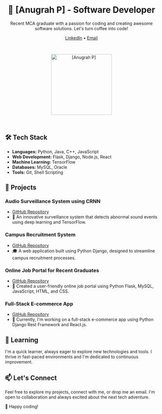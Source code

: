<h1 align="center">🚀 [Anugrah P] - Software Developer</h1>

<p align="center">Recent MCA graduate with a passion for coding and creating awesome software solutions. Let's turn coffee into code!</p>

<p align="center">
  <a href="[[Your LinkedIn Profile](https://www.linkedin.com/in/anugrahprathap/)]">LinkedIn</a> •
  <a href="mailto:[anugrahprathap@gmail.com]">Email</a>
</p>

<br>

<p align="center">
  <img src="[https://avatars.githubusercontent.com/u/84971294?s=400&u=385872cf6792095d5fa0e563fa43cb079ea3c13e&v=4]" alt="[Anugrah P]" width="200">
</p>

<br>

## 🛠️ Tech Stack

- **Languages:** Python, Java, C++, JavaScript
- **Web Development:** Flask, Django, Node.js, React
- **Machine Learning:** TensorFlow
- **Databases:** MySQL, Oracle
- **Tools:** Git, Shell Scripting

## 💼 Projects

### Audio Surveillance System using CRNN
- [GitHub Repository]( https://github.com/anugrahprathap/Audio-Survilance)
- 🎵 An innovative surveillance system that detects abnormal sound events using deep learning and TensorFlow.

### Campus Recruitment System
- [GitHub Repository]( https://github.com/anugrahprathap/campus-recruitment-app)
- 🎓 A web application built using Python Django, designed to streamline campus recruitment processes.

### Online Job Portal for Recent Graduates
- [GitHub Repository]()
- 🎉 Created a user-friendly online job portal using Python Flask, MySQL, JavaScript, HTML, and CSS.

### Full-Stack E-commerce App
- [GitHub Repository](https://github.com/anugrahprathap/DjangoReactEcomerce)
- 🛒 Currently, I'm working on a full-stack e-commerce app using Python Django Rest Framework and React.js. 

## 🌱 Learning

I'm a quick learner, always eager to explore new technologies and tools. I thrive in fast-paced environments and I'm dedicated to continuous improvement.

## 📫 Let's Connect

Feel free to explore my projects, connect with me, or drop me an email. I'm open to collaboration and always excited about the next tech adventure.

🚀 Happy coding!
